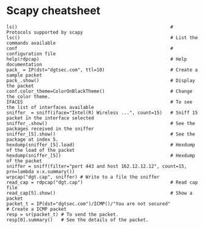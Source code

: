 # Scapy cheatsheet

    ls() 														# Protocols supported by scapy
    lsc() 														# List the commands available
    conf 														# configuration file
    help(rdpcap) 												# Help documentation
    pack_ = IP(dst="dgtsec.com", ttl=10) 						# Create a sample packet
    pack_.show() 												# Display the packet
    conf.color_theme=ColorOnBlackTheme()						# Change the color theme.
    IFACES 														# To see the list of interfaces available
    sniffer_ = sniff(iface="Intel(R) Wireless ...", count=15)	# Sniff 15 packet in the interface selected
    sniffer_.show() 											# See the packages received in the sniffer
    sniffer_[5].show() 											# See the package at index 5.
    hexdump(sniffer_[5].load)									# Hexdump of the load of the packet
    hexdump(sniffer_[5])										# Hexdump of the packet
	sniffer = sniff(filter="port 443 and host 162.12.12.12", count=15, prn=lambda x:x.summary())
	wrpcap("dgt.cap", sniffer) # Write to a file the sniffer
	read_cap = rdpcap("dgt.cap") 								# Read cap file
	read_cap[5].show() 											# Show a packet
	packet_t = IP(dst="dgtsec.com")/ICMP()/"You are not secured"						# Create a ICMP packet
	resp = sr(packet_t) # To send the packet.
	resp[0].summary()	# See the details of the packet.